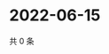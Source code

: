 # 2022-06-15

共 0 条

<!-- BEGIN WEIBO -->
<!-- 最后更新时间 Wed Jun 15 2022 13:18:52 GMT+0800 (China Standard Time) -->

<!-- END WEIBO -->
